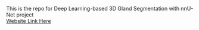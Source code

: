  This is the repo for Deep Learning-based 3D Gland Segmentation with nnU-Net project   
[Website Link Here](https://caroline12138.github.io/Deep-Learning-based-3D-Gland-Segmentation-with-nnU-Net.github.io/)

